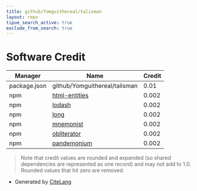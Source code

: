 ```yaml
---
title: github/Yomguithereal/talisman
layout: repo
tipue_search_active: true
exclude_from_search: true
---
```

# Software Credit

|Manager|Name|Credit|
|-------|----|------|
|package.json|github/Yomguithereal/talisman|0.01|
|npm|[html-entities](https://github.com/mdevils/html-entities#readme)|0.002|
|npm|[lodash](https://lodash.com/)|0.002|
|npm|[long](https://github.com/dcodeIO/long.js#readme)|0.002|
|npm|[mnemonist](https://github.com/yomguithereal/mnemonist#readme)|0.002|
|npm|[obliterator](https://github.com/yomguithereal/obliterator#readme)|0.002|
|npm|[pandemonium](https://github.com/yomguithereal/pandemonium#readme)|0.002|


> Note that credit values are rounded and expanded (so shared dependencies are represented as one record) and may not add to 1.0. Rounded values that hit zero are removed.


- Generated by [CiteLang](https://github.com/vsoch/citelang)
